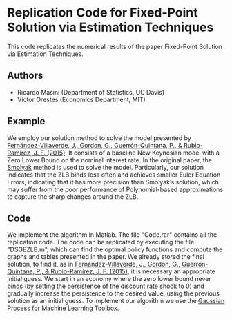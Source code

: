 # Replication Code for Fixed-Point Solution via Estimation Techniques

This code replicates the numerical results of the paper Fixed-Point Solution via Estimation Techniques.
## Authors
* Ricardo Masini (Department of Statistics, UC Davis)
* Victor Orestes (Economics Department, MIT)


## Example

We employ our solution method to solve the model presented by [Fernández-Villaverde, J., Gordon, G., Guerrón-Quintana, P., & Rubio-Ramírez, J. F. (2015)](https://www.sciencedirect.com/science/article/abs/pii/S0165188915000949). It consists of a baseline New Keynesian model with a Zero Lower Bound on the nominal interest rate. In the original paper, the [Smolyak](https://www.sciencedirect.com/science/article/abs/pii/S0165188914000621?via%3Dihub) method is used  to solve the model. Particularly, our solution indicates that the ZLB binds less often and achieves smaller Euler Equation Errors, indicating that it has more precision than Smolyak’s solution, which may suffer from the poor performance of Polynomial-based approximations to capture the sharp changes around the ZLB. 

## Code

We implement the algorithm in Matlab. The file "Code.rar" contains all the replication code. The code can be replicated by executing the file "DSGEZLB.m", which can find the optimal policy functions and compute the graphs and tables presented in the paper. We already stored the final solution, to find it, as in [Fernández-Villaverde, J., Gordon, G., Guerrón-Quintana, P., & Rubio-Ramírez, J. F. (2015)](https://www.sciencedirect.com/science/article/abs/pii/S0165188915000949), it is necessary an appropriate initial guess. We start in an economy where the zero lower bound never binds (by setting the persistence of the discount rate shock to 0) and gradually increase the persistence to the desired value, using the previous solution as an initial guess. To implement our algorithm we use the [Gaussian Process for Machine Learning Toolbox](http://www.gaussianprocess.org/gpml/code/matlab/doc/).

